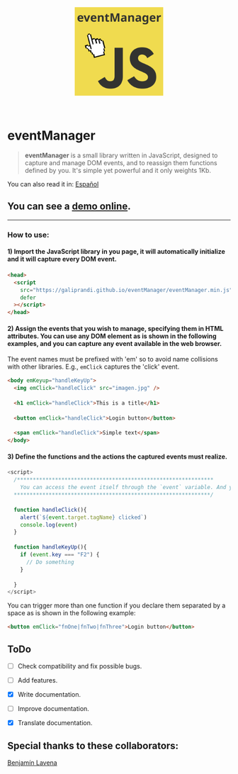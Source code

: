 <p style="text-align: center;">
<img src="./logo.svg" style="width: 200px">
</p>
<br>

# eventManager

> <b>eventManager</b> is a small library written in JavaScript, designed to capture and manage DOM events, and to reassign them functions defined by you. It's simple yet powerful and it only weights 1Kb.

You can also read it in: [Español](README.es.md)

## You can see a [demo online](https://galiprandi.github.io/eventManager/).

---

### How to use:

#### 1) Import the JavaScript library in you page, it will automatically initialize and it will capture every DOM event.

```html
<head>
  <script
    src="https://galiprandi.github.io/eventManager/eventManager.min.js"
    defer
  ></script>
</head>
```

#### 2) Assign the events that you wish to manage, specifying them in HTML attributes. You can use any DOM element as is shown in the following examples, and you can capture any event available in the web browser.

The event names must be prefixed with 'em' so to avoid name collisions with other libraries. E.g., `emClick` captures the 'click' event.

```html
<body emKeyup="handleKeyUp">
  <img emClick="handleClick" src="imagen.jpg" />

  <h1 emClick="handleClick">This is a title</h1>

  <button emClick="handleClick">Login button</button>

  <span emClick="handleClick">Simple text</span>
</body>
```

#### 3) Define the functions and the actions the captured events must realize.

```javascript
<script>
  /**************************************************************
    You can access the event itself through the `event` variable. And you can access the node element that triggered the event through `event.target`
  **************************************************************/

  function handleClick(){
    alert(`${event.target.tagName} clicked`)
    console.log(event)
  }

  function handleKeyUp(){
    if (event.key === "F2") {
      // Do something
    }

  }
</script>
```

You can trigger more than one function if you declare them separated by a space as is shown in the following example:

```html
<button emClick="fnOne|fnTwo|fnThree">Login button</button>
```

## ToDo

- [ ] Check compatibility and fix possible bugs.

- [ ] Add features.

- [x] Write documentation.

- [ ] Improve documentation.

- [x] Translate documentation.

## Special thanks to these collaborators:

[Benjamín Lavena](https://github.com/zmasterar)
